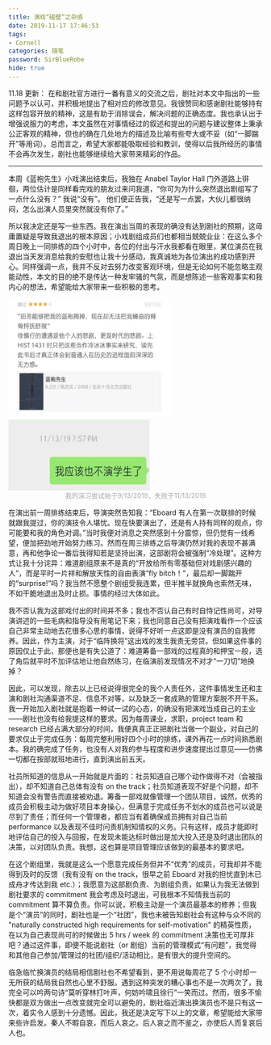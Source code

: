 ```yaml
---
title: 演戏“碰壁”之杂感
date: 2019-11-17 17:46:53
tags: 
- Cornell
categories: 随笔
password: SirBlueRobe
hide: true
---
```

11.18 更新：
在和剧社官方进行一番有意义的交流之后，剧社对本文中指出的一些问题予以认可，并积极地提出了相对应的修改意见。我很赞同和感谢剧社能够持有这样包容开放的精神，这是有助于消除误会，解决问题的正确态度。我也承认出于增强说服力的考虑，本文虽然在对事情经过的叙述和提出的问题与建议整体上秉承公正客观的精神，但也的确在几处地方的描述及比喻有些夸大或不妥（如“一脚踹开”等用词）。总而言之，希望大家都能吸取经验和教训，使得以后我所经历的事情不会再次发生，剧社也能够继续给大家带来精彩的作品。

---

本周《蓝袍先生》小戏演出结束后，我独在 Anabel Taylor Hall 门外道路上徘徊，两位估计是同样看完戏的朋友过来问我道，“你可为为什么突然退出剧组写了一点什么没有？”
我说“没有”。
他们便正告我，“还是写一点罢，大伙儿都很纳闷，怎么出演人员里突然就没有你了。”<!--more-->

所以我决定还是写一些东西。我在演出当周的表现的确没有达到剧社的预期，这毋庸置疑是导致我退出的根本原因；小戏剧组成员们也都相当兢兢业业：在这么多个周日晚上一同排练的四个小时中，各位的付出与汗水我都看在眼里，某位演员在我退出当天发消息给我的安慰也让我十分感动，我真诚地为各位演出的成功感到开心。同样强调一点，我并不反对去努力改变客观环境，但是无论如何不能忽略主观能动性，本文的目的绝不是传达一种发牢骚的气氛，而是想陈述一些客观事实和我内心的想法，希望能给大家带来一些积极的思考。

<img src="drama-society/start.png" width = "320" height = "240" alt="" align=center />
&nbsp;
<img src="drama-society/end.png" width = "280" height = "140" alt="" align=center />
<center><font color=#A9A9A9 size=2>我的演习尝试始于9/13/2019，失败于11/13/2019</font></center>

在演出前一周排练结束后，导演突然告知我：“Eboard 有人在第一次联排的时候就跟我提过，你的演技令人堪忧。现在快要演出了，还是有人持有同样的观点，你可能要和我的角色对调。”当时我便对消息之突然感到十分震惊，但仍觉有一线希望，便加把劲地开始努力练习。然而在周三排练之后导演仍然对我的表现不甚满意，再和他争论一番后我得知若是坚持出演，这部剧将会被强制“冷处理”。这种方式让我十分诧异：难道剧组原来不是真的“开放给所有零基础但对戏剧感兴趣的人”，而是平时一片祥和解放天性的自由表演“fly bitch！”，最后却一脚踹开的“surprise!”吗？我当然不愿整个剧组受我连累，但半推半就换角也索然无味，不如干脆地退出及时止损。事情的经过大体如此。

我不否认我为这部戏付出的时间并不多；我也不否认自己有时自恃记性尚可，对导演讲述的一些毛病和指导没有用笔记下来；我也同意自己没有把演戏看作一个应该自己非常主动地去花很多心思的事情，说得不好听一点这即是没有演员的自我修养。因此，作为主演，对于“临阵换将”这出戏的发生我责无旁贷。但如果这件事的原因仅止于此，那便也是有失公道了：难道筹备一部戏的过程真的和押宝一般，选了角后就平时不加评估地让他自然练习，在临演前发现情况不对才“一刀切”地换掉？

因此，可以发现，除去以上已经说得很完全的我个人责任外，这件事情发生还和主演和剧社沟通渠道不足、信息不对等，以及缺乏一套成熟的管理方案脱不开干系。我一开始加入剧社就是抱着一种试一试的心态，的确没有把演戏当成自己的主业——剧社也没有给我提这样的要求。因为每周课业，求职，project team 和 research 已经占满大部分的时间，我便真真正正把剧社当做一个副业，对自己的要求仅止于完成任务：每周完整利用好四个小时的排练，课外再花一点时间熟悉剧本。我的确完成了任务，也没有人对我的参与程度和进步速度提出过意见——仿佛一切都在按部就班地进行，直到演出前五天。

社员所知道的信息从一开始就是片面的：社员知道自己哪个动作做得不对（会被指出），却不知道自己总体有没有 on the track；社员知道表现不好是个问题，却不知道会没有警告而直接被劝退。筹备一部戏就像管理一个团队项目，诚然，优秀的成员会积极主动为做好项目本身操心，但满意于完成任务不划水的成员也可以说是尽到了责任；而任何一个管理者，都应当有着确保成员拥有对自己当前 performance 以及表现不佳时问责机制知情权的义务。只有这样，成员才能即时地评估自己的投入与回报，在发现未能达标时做出是加大投入还是及时退出团队的决策，以对团队负责。我想，这也算是项目管理应该做到的最基本的要求吧。

在这个剧组里，我就是这么一个愿意完成任务但并不“优秀”的成员，可我却并不能得到及时的反馈（我有没有 on the track，很早之前 Eboard 对我的担忧直到木已成舟才传达到我 etc.）；我愿意为这部剧负责、为剧组负责，如果认为我无法做到剧社要求的 commitment 我会考虑及时退出，可我根本不知情我当前的 commitment 算不算负责。你可以说，积极主动是一个演员最基本的修养；但我是个“演员”的同时，剧社也是一个“社团”，我也未被告知剧社会有这种与众不同的 "naturally constructed high requirements for self-motivation" 的精英性质，在以为自己表现尚可的时候做出 5 hrs / week 的 commitment 决策也无可厚非吧？通过这件事，即便不能说剧社（or 剧组）当前的管理模式“有问题”，我觉得和其他自己参加/管理过的社团/组织/活动相比，是有很大的提升空间的。

临急临忙换演员的结局相信剧社也不希望看到，更不用说每周花了 5 个小时却一无所获的结局我自然也心里不舒服。遇到这种突发的糟心事也不是一次两次了，我完全可以吟两句诗“莫听穿林打叶声，何妨吟啸且徐行”一笑而过。然而，很多不愉快都是双方做出一点改变就完全可以避免的，剧社临近演出换演员也不是只有这一次，着实令人感到十分遗憾。因此，我还是决定写下以上的文章，希望能给大家带来些许启发。秦人不暇自哀，而后人哀之。后人哀之而不鉴之，亦使后人而复哀后人也。
